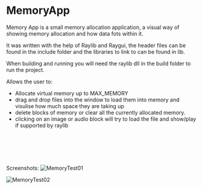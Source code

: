 # MemoryApp

Memory App is a small memory allocation application, a visual way of showing memory allocation and how data fots within it.

It was written with the help of Raylib and Raygui, the header files can be found in the include folder and the libraries to link to can be found in lib. 

When building and running you will need the raylib dll in the build folder to run the project.
 
 Allows the user to:
* Allocate virtual memory up to MAX_MEMORY
* drag and drop files into the window to load them into memory and visulise how much space they are taking up
* delete blocks of memory or clear all the currently allocated memory.
* clicking on an image or audio block will try to load the file and show/play if supported by raylib

<br/>
<br/>
<br/>
<br/>
 
 Screenshots:
![MemoryTest01](https://user-images.githubusercontent.com/3617889/197897146-de9e76d0-8cc4-4f0f-853f-2b1fab74c79b.png)
 
 
![MemoryTest02](https://user-images.githubusercontent.com/3617889/197897157-676a3b59-877d-4cca-9a7d-827487d5cc32.png)
